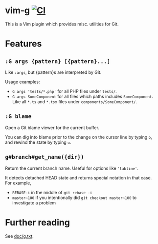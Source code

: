 # vim-g [![CI](https://github.com/kana/vim-g/actions/workflows/ci.yml/badge.svg)](https://github.com/kana/vim-g/actions/workflows/ci.yml)

This is a Vim plugin which provides misc. utilities for Git.

# Features

## `:G args {pattern} [{pattern}...]`

Like `:args`, but {pattern}s are interpreted by Git.

Usage examples:

- `G args 'tests/*.php'` for all PHP files under `tests/`.
- `G args SomeComponent` for all files which paths includes `SomeComponent`.
   Like all `*.ts` and `*.tsx` files under `components/SomeComponent/`.

## `:G blame`

Open a Git blame viewer for the current buffer.

You can dig into blame prior to the change on the cursor line by typing `o`,
and rewind the state by typing `u`.

## `g#branch#get_name({dir})`

Return the current branch name.  Useful for options like `'tabline'`.

It detects detached HEAD state and returns special notation in that case.  For
example,

- `REBASE-i` in the middle of `git rebase -i`
- `master~100` if you intentionally did `git checkout master~100` to
  investigate a problem

# Further reading

See [doc/g.txt](./doc/g.txt).
